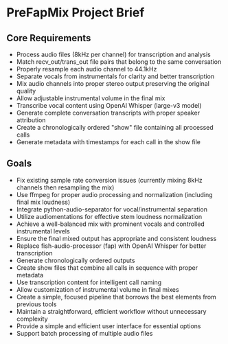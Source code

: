 # PreFapMix Project Brief

## Core Requirements
- Process audio files (8kHz per channel) for transcription and analysis
- Match recv_out/trans_out file pairs that belong to the same conversation
- Properly resample each audio channel to 44.1kHz
- Separate vocals from instrumentals for clarity and better transcription
- Mix audio channels into proper stereo output preserving the original quality
- Allow adjustable instrumental volume in the final mix
- Transcribe vocal content using OpenAI Whisper (large-v3 model)
- Generate complete conversation transcripts with proper speaker attribution
- Create a chronologically ordered "show" file containing all processed calls
- Generate metadata with timestamps for each call in the show file

## Goals
- Fix existing sample rate conversion issues (currently mixing 8kHz channels then resampling the mix)
- Use ffmpeg for proper audio processing and normalization (including final mix loudness)
- Integrate python-audio-separator for vocal/instrumental separation
- Utilize audiomentations for effective stem loudness normalization
- Achieve a well-balanced mix with prominent vocals and controlled instrumental levels
- Ensure the final mixed output has appropriate and consistent loudness
- Replace fish-audio-processor (fap) with OpenAI Whisper for better transcription
- Generate chronologically ordered outputs
- Create show files that combine all calls in sequence with proper metadata
- Use transcription content for intelligent call naming
- Allow customization of instrumental volume in final mixes
- Create a simple, focused pipeline that borrows the best elements from previous tools
- Maintain a straightforward, efficient workflow without unnecessary complexity
- Provide a simple and efficient user interface for essential options
- Support batch processing of multiple audio files 